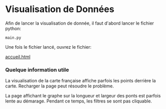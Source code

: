 # Visualisation de Données

Afin de lancer la visualisation de donnée, il faut d'abord lancer le fichier python:

```
main.py
```

Une fois le fichier lancé, ouvrez le fichier:

[accueil.html](accueil.html)


### Quelque information utile

La visualisation de la carte française affiche parfois les points derrière la carte. Recharger la page peut résoudre le problème.

La page affichant le graphe sur la longueur et largeur des ponts est parfois lente au démarage. Pendant ce temps, les filtres se sont pas cliquable.
